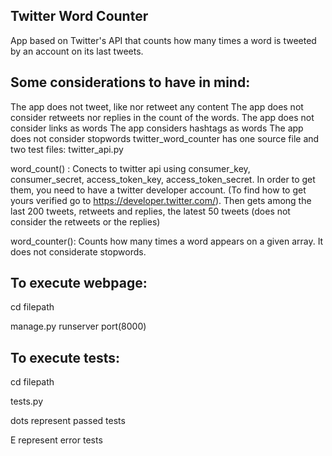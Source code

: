 Twitter Word Counter
------------
App based on Twitter's API that counts how many times a word is tweeted by an account on its last tweets.

Some considerations to have in mind:
---------------
The app does not tweet, like nor retweet any content
The app does not consider retweets nor replies in the count of the words.
The app does not consider links as words
The app considers hashtags as words
The app does not consider stopwords
twitter_word_counter has one source file and two test files:
twitter_api.py

word_count() : Conects to twitter api using consumer_key, consumer_secret, access_token_key, access_token_secret. In order to get them, you need to have a twitter developer account. (To find how to get yours verified go to https://developer.twitter.com/). Then gets among the last 200 tweets, retweets and replies, the latest 50 tweets (does not consider the retweets or the replies)

word_counter(): Counts how many times a word appears on a given array. It does not considerate stopwords.

To execute webpage:
-------------------
 cd  filepath 
 
 manage.py runserver port(8000)

To execute tests:
------------------
 cd filepath
 
 tests.py
 
 dots represent passed tests
 
 E represent error tests